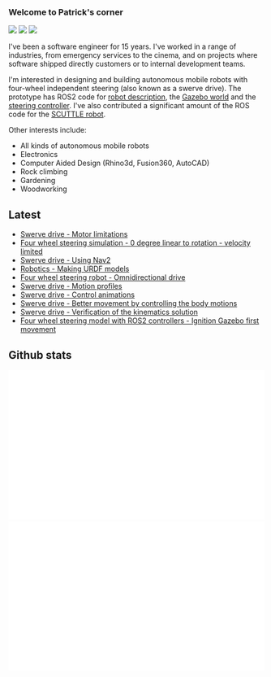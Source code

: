 ### Welcome to Patrick's corner

<a href="https://www.linkedin.com/in/patrick-van-der-velde-207453b/"><img src="https://img.shields.io/badge/linkedin-%230077B5.svg?&style=for-the-badge&logo=linkedin&logoColor=white" height=25></a>
<a href="https://www.instagram.com/te.petrik/"><img src="https://img.shields.io/badge/instagram-%23E4405F.svg?&style=for-the-badge&logo=instagram&logoColor=white" height=25></a>
<a href="https://www.youtube.com/c/PatrickvanderVelde"><img src="https://img.shields.io/badge/youtube-%2312100E.svg?&style=for-the-badge&logo=youtube&logoColor=white" height=25></a>

I've been a software engineer for 15 years. I've worked in a range of industries, from emergency services to the cinema, and on projects where software shipped directly customers or to internal development teams.

I'm interested in designing and building autonomous mobile robots with four-wheel independent steering (also known as a swerve drive). The prototype has ROS2 code for [robot description](https://github.com/pvandervelde/zinger_description), the [Gazebo world](https://github.com/pvandervelde/zinger_ignition)
and the [steering controller](https://github.com/pvandervelde/zinger_swerve_controller).
I've also contributed a significant amount of the ROS code
for the [SCUTTLE robot](https://github.com/scuttlerobot).

Other interests include:

* All kinds of autonomous mobile robots
* Electronics
* Computer Aided Design (Rhino3d, Fusion360, AutoCAD)
* Rock climbing
* Gardening
* Woodworking

## Latest

* [Swerve drive - Motor limitations](https://www.petrikvandervelde.nl/posts/Swerve-drive-motor-limitations)
* [Four wheel steering simulation - 0 degree linear to rotation -  velocity limited](https://youtu.be/H7HTa4b6f_0)
* [Swerve drive - Using Nav2](https://www.petrikvandervelde.nl/posts/Swerve-drive-ros2-nav)
* [Robotics - Making URDF models](https://www.petrikvandervelde.nl/posts/Robotics-making-urdf-models)
* [Four wheel steering robot - Omnidirectional drive](https://youtu.be/Z-Rp2moiSOw)
* [Swerve drive - Motion profiles](https://www.petrikvandervelde.nl/posts/Swerve-motion-profiles)
* [Swerve drive - Control animations](https://www.petrikvandervelde.nl/posts/Swerve-drive-control-animations)
* [Swerve drive - Better movement by controlling the body motions](https://www.petrikvandervelde.nl/posts/Swerve-drive-body-focussed-control)
* [Swerve drive - Verification of the kinematics solution](https://www.petrikvandervelde.nl/posts/Swerve-drive-kinematics-verification)
* [Four wheel steering model with ROS2 controllers - Ignition Gazebo first movement](https://youtu.be/fR47Y7p4mtQ)

## Github stats

![Patrick's Github stats](https://raw.githubusercontent.com/pvandervelde/github-stats/master/generated/overview.svg#gh-dark-mode-only) ![Patrick's most used languages](https://raw.githubusercontent.com/pvandervelde/github-stats/master/generated/languages.svg#gh-dark-mode-only)
